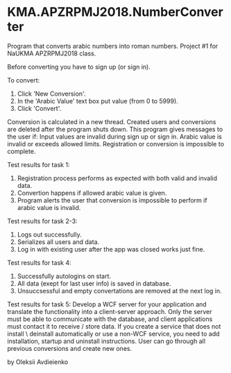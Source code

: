 # KMA.APZRPMJ2018.NumberConverter
Program that converts arabic numbers into roman numbers. Project #1 for NaUKMA APZRPMJ2018 class. 

Before converting you have to sign up (or sign in).

To convert:
1) Click 'New Conversion'.
2) In the 'Arabic Value' text box put value (from 0 to 5999).
3) Click 'Convert'.

Conversion is calculated in a new thread. Created users and conversions are deleted after the program shuts down. This program gives messages to the user if: Input values are invalid during sign up or sign in. Arabic value is invalid or exceeds allowed limits. Registration or conversion is impossible to complete.

Test results for task 1:
1) Registration process performs as expected with both valid and invalid data.
2) Convertion happens if allowed arabic value is given.
3) Program alerts the user that conversion is impossible to perform if arabic value is invalid.

Test results for task 2-3:
1) Logs out successfully.
2) Serializes all users and data.
3) Log in with existing user after the app was closed works just fine.

Test results for task 4:
1) Successfully autologins on start.
2) All data (exept for last user info) is saved in database.
3) Unsuccsessful and empty convertations are removed at the next log in.

Test results for task 5:
Develop a WCF server for your application and translate the functionality into a client-server approach. Only the server must be able to communicate with the database, and client applications must contact it to receive / store data. If you create a service that does not install \ deinstall automatically or use a non-WCF service, you need to add installation, startup and uninstall instructions.
User can go through all previous conversions and create new ones.

by Oleksii Avdieienko
